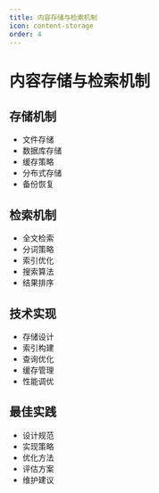 ```yaml
---
title: 内容存储与检索机制
icon: content-storage
order: 4
---
```


# 内容存储与检索机制

## 存储机制
- 文件存储
- 数据库存储
- 缓存策略
- 分布式存储
- 备份恢复

## 检索机制
- 全文检索
- 分词策略
- 索引优化
- 搜索算法
- 结果排序

## 技术实现
- 存储设计
- 索引构建
- 查询优化
- 缓存管理
- 性能调优

## 最佳实践
- 设计规范
- 实现策略
- 优化方法
- 评估方案
- 维护建议
